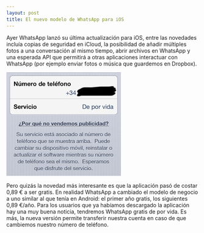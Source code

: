 ```yaml
---
layout: post
title: El nuevo modelo de WhatsApp para iOS
---
```


Ayer WhatsApp lanzó su última actualización para iOS, entre las novedades incluía copias de seguridad en iCloud, la posibilidad de añadir múltiples fotos a una conversación al mismo tiempo, abrir archivos en WhatsApp y una esperada API que permitirá a otras aplicaciones interactuar con WhatsApp (por ejemplo enviar fotos o música que guardemos en Dropbox).

![WhatsApp iOS](/media/2013/07/whatsapp-ios-pago.jpg)

Pero quizás la novedad más interesante es que la aplicación pasó de costar 0,89 € a ser gratis. En realidad WhatsApp a cambiado el modelo de negocio a uno similar al que tenía en Android: el primer año gratis, los siguientes 0,89 €/año. Para los usuarios que ya habíamos descargado la aplicación hay una muy buena noticia, tendremos WhatsApp gratis de por vida. Es más, la nueva versión permite transferir nuestra cuenta en caso de que cambiemos nuestro número de teléfono.
